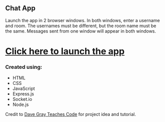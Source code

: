 ## Chat App

Launch the app in 2 browser windows. In both windows, enter a username and room. The usernames must be different, but the room name must be the same. Messages sent from one window will appear in both windows.

# [Click here to launch the app](https://io-project-kqna.onrender.com)

### Created using:

- HTML
- CSS
- JavaScript
- Express.js
- Socket.io
- Node.js

Credit to [Dave Gray Teaches Code](https://courses.davegray.codes/) for project idea and tutorial.
